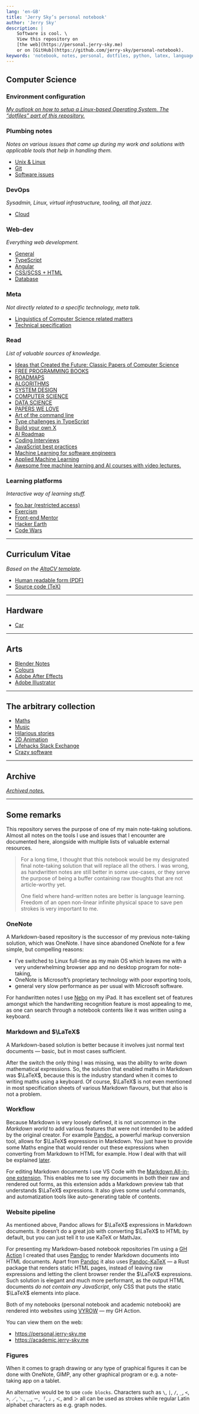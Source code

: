 ```yaml
---
lang: 'en-GB'
title: 'Jerry Sky’s personal notebook'
author: 'Jerry Sky'
description: |
    Software is cool. \
    View this repository on
    [the web](https://personal.jerry-sky.me)
    or on [GitHub](https://github.com/jerry-sky/personal-notebook).
keywords: 'notebook, notes, personal, dotfiles, python, latex, languages, programming, computer science, linux'
---
```




## Computer Science

### Environment configuration

[_My outlook on how to setup a Linux-based Operating System. The “dotfiles” part of this repository._](config/readme.md)


### Plumbing notes

_Notes on various issues that came up during my work_
_and solutions with applicable tools that help in handling them._

- [Unix & Linux](plumbing/unix-linux.md)
- [Git](plumbing/git-notes.md)
- [Software issues](plumbing/software-issues.md)


### DevOps

_Sysadmin, Linux, virtual infrastructure, tooling, all that jazz._

- [Cloud](devops/cloud.md)


### Web-dev

_Everything web development._

- [General](web-dev/general.md)
- [TypeScript](web-dev/typescript.md)
- [Angular](web-dev/angular-notes.md)
- [CSS/SCSS + HTML](web-dev/css-scss-html-notes.md)
- [Database](web-dev/database-notes.md)


### Meta

_Not directly related to a specific technology, meta talk._

- [Linguistics of Computer Science related matters](meta/linguistics-related-to-cs.md)
- [Technical specification](meta/technical-specification.md)


### Read

_List of valuable sources of knowledge._

- [Ideas that Created the Future: Classic Papers of Computer Science](http://library.lol/main/614F928EDFE94E5935111EC25AFA6FE4)
- [FREE PROGRAMMING BOOKS](https://github.com/EbookFoundation/free-programming-books)
- [ROADMAPS](https://github.com/kamranahmedse/developer-roadmap)
- [ALGORITHMS](https://github.com/TheAlgorithms/Python)
- [SYSTEM DESIGN](https://github.com/donnemartin/system-design-primer)
- [COMPUTER SCIENCE](https://github.com/ossu/computer-science)
- [DATA SCIENCE](https://github.com/ossu/data-science)
- [PAPERS WE LOVE](https://github.com/papers-we-love/papers-we-love)
- [Art of the command line](https://github.com/jlevy/the-art-of-command-line)
- [Type challenges in TypeScript](https://github.com/type-challenges/type-challenges)
- [Build your own X](https://github.com/codecrafters-io/build-your-own-x)
- [AI Roadmap](https://github.com/AMAI-GmbH/AI-Expert-Roadmap)
- [Coding Interviews](https://github.com/jwasham/coding-interview-university)
- [JavaScript best practices](https://github.com/goldbergyoni/nodebestpractices)
- [Machine Learning for software engineers](https://github.com/GokuMohandas/Made-With-ML)
- [Applied Machine Learning](https://github.com/eugeneyan/applied-ml)
- [Awesome free machine learning and AI courses with video lectures.](https://github.com/luspr/awesome-ml-courses)


### Learning platforms

_Interactive way of learning stuff._

- [foo.bar \(restricted access\)](https://foobar.withgoogle.com/)
- [Exercism](https://exercism.io/)
- [Front-end Mentor](https://www.frontendmentor.io/)
- [Hacker Earth](https://www.hackerearth.com/practice/)
- [Code Wars](https://www.codewars.com/)

---



## Curriculum Vitae

_Based on the_
_[AltaCV template](https://www.overleaf.com/latex/templates/altacv-template/trgqjpwnmtgv)._

- [Human readable form (PDF)](cv/curriculum-vitae.pdf)
- [Source code (TeX)](cv/curriculum-vitae.tex)

---



## Hardware

- [Car](hardware/car.md)

---



## Arts

- [Blender Notes](arts/blender-notes.md)
- [Colours](arts/colour-notes.md)
- [Adobe After Effects](arts/adobe/after-effects.md)
- [Adobe Illustrator](arts/adobe/illustrator.md)

---



## The arbitrary collection

- [Maths](the-arbitrary-collection/arbitrary-math-snippets.md)
- [Music](the-arbitrary-collection/arbitrary-music-things.md)
- [Hilarious stories](the-arbitrary-collection/hilarious-stories.md)
- [2D Animation](the-arbitrary-collection/2d-animation.md)
- [Lifehacks Stack Exchange](https://lifehacks.stackexchange.com/)
- [Crazy software](the-arbitrary-collection/crazy-software.md)

---



## Archive

[_Archived notes._](archive/README.md)

---



## Some remarks

[m-aio]: https://marketplace.visualstudio.com/items?itemName=yzhang.markdown-all-in-one
[pandoc]: https://pandoc.org
[pandoc-katex]: https://github.com/xu-cheng/pandoc-katex#readme
[vyrow]: https://github.com/jerry-sky/vyrow#readme
[nebo]: https://www.nebo.app/


This repository serves the purpose of one of my main note-taking solutions.
Almost all notes on the tools I use and issues that I encounter are documented here,
alongside with multiple lists of valuable external resources.

> For a long time, I thought that this notebook would be my designated
> final note-taking solution that will replace all the others.
> I was wrong, as handwritten notes are still better in some use-cases,
> or they serve the purpose of being a buffer containing raw thoughts that
> are not article-worthy yet.
>
> One field where hand-written notes are better is language learning.
> Freedom of an open non-linear infinite physical space to save pen strokes
> is very important to me.


### OneNote

A Markdown-based repository is the successor of my previous note-taking solution,
which was OneNote.
I have since abandoned OneNote for a few simple, but compelling reasons:

- I’ve switched to Linux full-time as my main OS which leaves me with
    a very underwhelming browser app and no desktop program for note-taking,
- OneNote is Microsoft’s proprietary technology with poor exporting tools,
- general very slow performance as per usual with Microsoft software.

For handwritten notes I use [Nebo][nebo] on my iPad.
It has excellent set of features amongst which the handwriting recognition feature
is most appealing to me, as one can search through a notebook contents
like it was written using a keyboard.


### Markdown and $\LaTeX$

A Markdown-based solution is better because it involves just normal text documents
— basic, but in most cases sufficient.

After the switch the only thing I was missing, was the ability to write down mathematical expressions.
So, the solution that enabled maths in Markdown was $\LaTeX$,
because this is the industry standard when it comes to writing maths using a keyboard.
Of course, $\LaTeX$ is not even mentioned in most specification sheets of various
Markdown flavours, but that also is not a problem.


### Workflow

Because Markdown is very loosely defined, it is not uncommon
in the _Markdown world_ to add various features that were not
intended to be added by the original creator.
For example [Pandoc][pandoc], a powerful markup conversion tool,
allows for $\LaTeX$ expressions in Markdown.
You just have to provide some Maths engine that would
render out these expressions when converting from Markdown to HTML for example.
How I deal with that will be explained [later](#website-pipeline).

For editing Markdown documents I use VS Code with the
[Markdown All-in-one extension][m-aio].
This enables me to see my documents in both their raw and rendered out forms,
as this extension adds a Markdown preview tab that understands $\LaTeX$ expressions.
It also gives some useful commands, and automatization tools like auto-generating table of contents.


### Website pipeline

As mentioned above, Pandoc allows for $\LaTeX$ expressions in Markdown documents.
It doesn’t do a great job with converting $\LaTeX$ to HTML by default,
but you can just tell it to use KaTeX or MathJax.

For presenting my Markdown-based notebook repositories I’m using a [GH Action][vyrow]
I created that uses [Pandoc][pandoc] to render Markdown documents into HTML documents.
Apart from [Pandoc][pandoc] it also uses [Pandoc-KaTeX][pandoc-katex]
— a Rust package that renders static HTML pages, instead of leaving
raw expressions and letting the client browser render the $\LaTeX$ expressions.
Such solution is elegant and much more performant, as the output HTML documents
_do not contain any JavaScript_, only CSS that puts the static $\LaTeX$ elements into place.

Both of my notebooks (personal notebook and academic notebook) are rendered
into websites using [VYROW][vyrow] — my GH Action.

You can view them on the web:
- <https://personal.jerry-sky.me>
- <https://academic.jerry-sky.me>


### Figures

When it comes to graph drawing or any type of graphical figures it can be done with OneNote,
GIMP, any other graphical program or e.g. a note-taking app on a tablet.

An alternative would be to use `code blocks`.
Characters such as `\`, `|`, `/`, `_`, `<`, `>`, `／`, `＼`, `＿`, `ー`, `「`, `」`, `＜`, and `＞`
all can be used as strokes while regular Latin alphabet characters as e.g. graph nodes.
